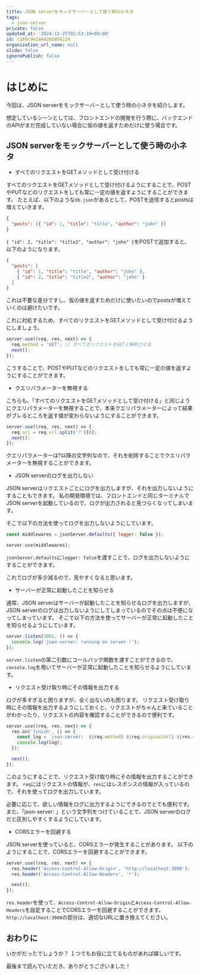 ```yaml
---
title: JSON serverをモックサーバーとして使う時の小ネタ
tags:
  - json-server
private: false
updated_at: '2024-12-25T02:53:19+09:00'
id: c189c9e2444268856224
organization_url_name: null
slide: false
ignorePublish: false
---
```

# はじめに

今回は、JSON serverをモックサーバーとして使う時の小ネタを紹介します。

想定しているシーンとしては、フロントエンドの開発を行う際に、バックエンドのAPIがまだ完成していない場合に仮の値を返すためだけに使う場合です。

## JSON serverをモックサーバーとして使う時の小ネタ

- すべてのリクエストをGETメソッドとして受け付ける

すべてのリクエストをGETメソッドとして受け付けるようにすることで、POSTやPUTなどのリクエストをしても常に一定の値を返すようにすることができます。
たとえば、以下のような`db.json`があるとして、POSTを送信するとpostsは増えていきます。

```json
{
  "posts": [{ "id": 1, "title": "title", "author": "john" }]
}
```

`{ "id": 2, "title": "title2", "author": "john" }`をPOSTで追加すると、以下のようになります。

```json
{
  "posts": [
    { "id": 1, "title": "title", "author": "john" },
    { "id": 2, "title": "title2", "author": "john" }
  ]
}
```

これは不要な差分ですし、仮の値を返すためだけに使いたいのでpostsが増えていくのは避けたいです。

これに対処するため、すべてのリクエストをGETメソッドとして受け付けるようにしましょう。

```js:index.js
server.use((req, res, next) => {
  req.method = 'GET'; // すべてのリクエストをGETと解釈させる
  next();
});
```

こうすることで、POSTやPUTなどのリクエストをしても常に一定の値を返すようにすることができます。

- クエリパラメーターを無視する

こちらも、「すべてのリクエストをGETメソッドとして受け付ける」と同じようにクエリパラメーターを無視することで、本来クエリパラメーターによって結果がブレるところを返す値が変わらないようにすることができます。

```js:index.js
server.use((req, res, next) => {
  req.url = req.url.split('?')[0];
  next();
});
```

クエリパラメーターは?以降の文字列なので、それを削除することでクエリパラメーターを無視することができます。

- JSON serverのログを出力しない

JSON serverはリクエストごとにログを出力しますが、それを出力しないようにすることもできます。
私の開発環境では、フロントエンドと同じターミナルでJSON serverを起動しているので、ログが出力されると見づらくなってしまいます。

そこで以下の方法を使ってログを出力しないようにしています。

```js:index.js
const middlewares = jsonServer.defaults({ logger: false });

server.use(middlewares);
```

`jsonServer.defaults`に`logger: false`を渡すことで、ログを出力しないようにすることができます。

これでログが多少減るので、見やすくなると思います。

- サーバーが正常に起動したことを知らせる

通常、JSON serverはサーバーが起動したことを知らせるログを出力しますが、JSON serverのログは出力しないようにしてしまっているのでその点は不便になってしまっています。
そこで以下の方法を使ってサーバーが正常に起動したことを知らせるようにしています。

```js:index.js
server.listen(3001, () => {
  console.log('json-server: running on server !');
});
```

`server.listen`の第二引数にコールバック関数を渡すことができるので、`console.log`を用いてサーバーが正常に起動したことを知らせるようにしています。

- リクエスト受け取り時にその情報を出力する

ログが多すぎると困りますが、全く出ないのも困ります。
リクエスト受け取り時にその情報を出力するようにしておくと、リクエストがちゃんと来ていることがわかったり、リクエストの内容を確認することができるので便利です。

```js:index.js
server.use((req, res, next) => {
  res.on('finish', () => {
    const log = `json-server:  ${req.method} ${req.originalUrl} ${res.statusCode}`;
    console.log(log);
  });

  next();
});
```

このようにすることで、リクエスト受け取り時にその情報を出力することができます。
`req`にはリクエストの情報が、`res`にはレスポンスの情報が入っているので、それを使ってログを出力しています。

必要に応じて、欲しい情報をログに出力するようにできるのでとても便利です。
また、「json-server: 」という文字列をつけていることで、JSON serverのログだと区別しやすくするようにしています。

- CORSエラーを回避する

JSON serverを使っていると、CORSエラーが発生することがあります。
以下のようにすることで、CORSエラーを回避することができます。

```js:index.js
server.use((req, res, next) => {
  res.header('Access-Control-Allow-Origin', 'http://localhost:3000');
  res.header('Access-Control-Allow-Headers', '*');

  next();
});
```

`res.header`を使って、`Access-Control-Allow-Origin`と`Access-Control-Allow-Headers`を設定することでCORSエラーを回避することができます。
`http://localhost:3000`の部分は、適切なURLに置き換えてください。

## おわりに

いかがだったでしょうか？
１つでもお役に立てるものがあれば嬉しいです。

最後まで読んでいただき、ありがとうございました！
